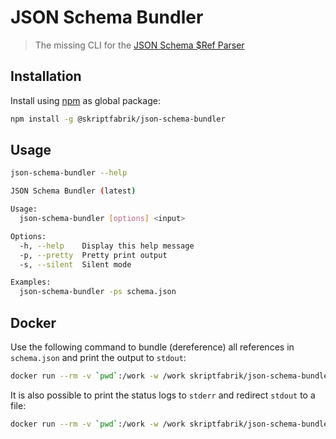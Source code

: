 # JSON Schema Bundler

> The missing CLI for the [JSON Schema $Ref Parser](https://github.com/APIDevTools/json-schema-ref-parser)

## Installation

Install using [npm](https://docs.npmjs.com/about-npm/) as global package:

```bash
npm install -g @skriptfabrik/json-schema-bundler
```

## Usage

```bash
json-schema-bundler --help
```

```bash
JSON Schema Bundler (latest)

Usage:
  json-schema-bundler [options] <input>

Options:
  -h, --help    Display this help message
  -p, --pretty  Pretty print output
  -s, --silent  Silent mode

Examples:
  json-schema-bundler -ps schema.json
```

## Docker

Use the following command to bundle (dereference) all references in `schema.json` and print the output to `stdout`:

```bash
docker run --rm -v `pwd`:/work -w /work skriptfabrik/json-schema-bundler -ps schema.json
```

It is also possible to print the status logs to `stderr` and redirect `stdout` to a file:

```bash
docker run --rm -v `pwd`:/work -w /work skriptfabrik/json-schema-bundler -p schema.json > output.json
```
